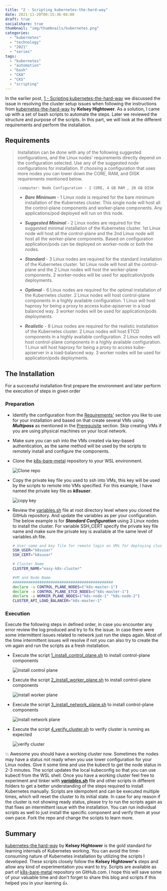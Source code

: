 ```yaml
---
title: "2 - Scripting kubernetes-the-hard-way"
date: 2021-11-20T06:15:36-04:00
draft: true
socialshare: true
thumbnail: "img/thumbnails/kubernetes.png"
categories:
  - "kubernetes"
  - "technology"
  - "2021"
  - "series"
tags:
  - "kubernetes"
  - "automation"
  - "bash"
  - "CKA"
  - "CKS"
  - "scripting"
---
```


In the earlier post, [1 - Scripting kubernetes-the-hard-way](/posts/technology/1-scripting-kubernetes-the-hard-way/) we discussed the issue in resolving the cluster setup issues when following the instructions from [kubernetes-the-hard-way](https://github.com/kelseyhightower/kubernetes-the-hard-way) by **Kelsey Hightower**. As a solution, I came up with a set of bash scripts to automate the steps. Later we reviewed the structure and purpose of the scripts. In this part, we will look at the different requirements and perform the installation.

<!--more-->

## Requirements

>Installation can be done with any of the following suggested configurations, and the Linux nodes' requirements directly depend on the configuration selected. Use any of the suggested node configurations for installation. If choosing a configuration that uses more nodes you can lower down the CORE, RAM, and DISK requirements mentioned below.
>
>`:computer: Node Configuration - 2 CORE, 4 GB RAM , 20 GB DISK`
>
>- ***Bare Minimum*** - 1 Linux node is required for the bare minimum installation of the Kubernetes cluster. This single node will host all the control-plane components and worker-plane components. Any applications/pod deployed will run on this node.
>
>- ***Suggested Minimal*** - 2 Linux nodes are required for the suggested minimal installation of the Kubernetes cluster. 1st Linux node will host all the control-plane and the 2nd Linux node will host all the worker-plane components. Based on configuration application/pods can be deployed on worker-node or both the nodes.
>
>- ***Standard*** - 3 Linux nodes are required for the standard installation of the Kubernetes cluster. 1st Linux node will host all the control-plane and the 2 Linux nodes will host the worker-plane components. 2 worker-nodes will be used for application/pods deployments.
>
>- ***Optimal*** - 6 Linux nodes are required for the optimal installation of the Kubernetes cluster. 2 Linux nodes will host control-plane components in a highly available configuration. 1 Linux will host haproxy for being a proxy to access kube-apiserver in a load balanced way. 3 worker nodes will be used for application/pods deployments.
>
>- ***Realistic*** - 8 Linux nodes are required for the realistic installation of the Kubernetes cluster. 2 Linux nodes will host ETCD components in a highly available configuration. 2 Linux nodes will host control-plane components in a highly available configuration. 1 Linux will host haproxy for being a proxy to access kube-apiserver in a load-balanced way. 3 worker nodes will be used for application/pods deployments.

## The Installation

For a successful installation first prepare the environment and later perform the execution of steps in given order

### Preparation

- Identify the configuration from the [Requirements'](#requirements) section you like to use for your installation and based on that create several VMs using ***Multipass*** as mentioned in the [Prerequisite](#prerequisites) section. Skip creating VMs if you are using physical machines on your local network.

- Make sure you can ssh into the VMs created via key-based authentication, as the same method will be used by the scripts to remotely install and configure the components.

- Clone the [k8s-bare-metal](https://github.com/tanwarsatya/k8s-bare-metal) repository to your WSL environment.

  ![Clone repo](img/clone-repo.gif "clone repo")

- Copy the private key file you used to ssh into VMs, this key will be used by the scripts to remote into VMs specified. For this example, I have named the private key file as ***k8suser***.

  ![copy key](img/copy-key.gif "copy key")

- Review the [variables.sh](https://github.com/tanwarsatya/k8s-bare-metal/blob/main/variables.sh) file at root directory level where you cloned the GitHub repository. And update the variables as per your configuration. The below example is for ***Standard Configuration*** using 3 Linux nodes to install the cluster.  For variable SSH_CERT specify the private key file name and make sure the private key is available at the same level of variables.sh file.

  ```bash
  # User name and key file for remote login on VMs for deploying cluster component
  SSH_USER="k8suser"
  SSH_CERT="k8suser"

  # Cluster Name
  CLUSTER_NAME="easy-k8s-cluster"

  #VM and Node Name
  #############################################
  declare -a CONTROL_PLANE_NODES=("k8s-master-1")
  declare -a CONTROL_PLANE_ETCD_NODES=("k8s-master-1")
  declare -a WORKER_PLANE_NODES=("k8s-node-1" "k8s-node-2")
  CLUSTER_API_LOAD_BALANCER="k8s-master-1"

  ```

### Execution

Execute the following steps in defined order, in case you encounter any error review the log produced and try to fix the issue. In case there were some intermittent issues related to network just run the steps again. Most of the time intermittent issues will resolve if not you can also try to create the vm again and run the scripts as a fresh installation.

- Execute the script [1_install_control_plane.sh](https://github.com/tanwarsatya/k8s-bare-metal/blob/main/1_install_control_plane.sh) to install control-plane components

  ![install control plane](img/install-control-plane.gif "install ontrol plane")

- Execute the script [2_install_worker_plane.sh](https://github.com/tanwarsatya/k8s-bare-metal/blob/main/2_install_worker_plane.sh) to install control-plane components

  ![install worker plane](img/install-worker-plane.gif "install worker plane")

- Execute the script [3_install_network_plane.sh](https://github.com/tanwarsatya/k8s-bare-metal/blob/main/3_install_network_plane.sh) to install control-plane components

  ![install network plane](img/install-network-plane.gif "install network plane")

- Execute the script [4_verify_cluster.sh](https://github.com/tanwarsatya/k8s-bare-metal/blob/main/4_verify_cluster.sh) to verify cluster is running as expected

  ![verify cluster](img/verify-cluster.gif "verify cluster")

:boom: Awesome you should have a working cluster now. Sometimes the nodes may have a status not ready when you use lower configuration for your Linux nodes. Give it some time and use the kubectl to get the node status in 2-3 minutes. The script updates the local kubeconfig so that you can use kubectl from the WSL shell. Once you have a working cluster feel free to experiment and tinker with ***[variables.sh](https://github.com/tanwarsatya/k8s-bare-metal/blob/main/variables.sh)*** file and other scripts in different folders to get a better understanding of the steps required to install Kubernetes manually. Scripts are idempotent and can be executed multiple times, which will reset the cluster to its initial state. In case for any reason if the cluster is not showing ready status, please try to run the scripts again as that fixes an intermittent issue with the installation. You can run individual scripts as well to just install the specific component and verify them at your own pace. Fork the repo and change the scripts to learn more.

## Summary

[kubernetes-the hard-way](https://github.com/kelseyhightower/kubernetes-the-hard-way) by **Kelsey Hightower** is the gold standard for learning internals of Kubernetes working. You can avoid the time-consuming nature of Kubernetes installation by utilizing the scripts I developed. These scripts closely follow the **Kelsey Hightower's** steps and allow any kind of experimentation you want to try. Scripts are available as part of [k8s-bare-metal](https://github.com/tanwarsatya/k8s-bare-metal) repository on GitHub.com. I hope this will save some of your valuable time and don't forget to share this blog and scripts if this helped you in your learning :thumbsup:.
